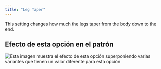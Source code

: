 ```yaml
---
title: "Leg Taper"
---
```


This setting changes how much the legs taper from the body down to the end.

## Efecto de esta opción en el patrón

![Esta imagen muestra el efecto de esta opción superponiendo varias variantes que tienen un valor diferente para esta opción](octoplushy_legtaper_sample.svg "Efecto de esta opción en el patrón")
